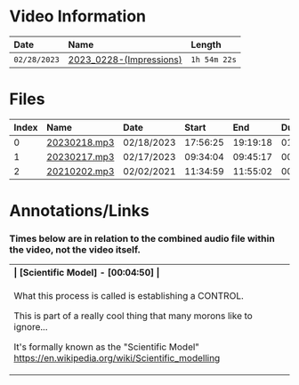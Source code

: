 <h1>
    Video Information
</h1>

| Date         | Name                                                    | Length       |
|:-------------|:--------------------------------------------------------|:-------------|
| `02/28/2023` | [2023_0228-(Impressions)](https://youtu.be/BWvPCHFJwsg) | `1h 54m 22s` |

<h1>
  Files
</h1>

| Index | Name             | Date       | Start    | End      | Duration |
|:------|:-----------------|:-----------|:---------|:---------|:---------|
|     0 | [20230218.mp3](https://drive.google.com/file/d/19ULWQYI_X5eHnUsSpxW9ONHUaB8inWVu) | 02/18/2023 | 17:56:25 | 19:19:18 | 01:23:06 |
|     1 | [20230217.mp3](https://drive.google.com/file/d/182GBCdeBN_s6R7EBWj6XrvIqiIJeKAZ3) | 02/17/2023 | 09:34:04 | 09:45:17 | 00:10:59 |
|     2 | [20210202.mp3](https://drive.google.com/file/d/1JECZXhwpXFO5B8fvFnLftESp578PFVF8) | 02/02/2021 | 11:34:59 | 11:55:02 | 00:20:01 |

<h1>
  Annotations/Links
</h1>

<h3>
   Times below are in relation to the combined audio file within the video, not the video itself.
</h3>

<table>
    <tr>
        <th align="Left">
            | [Scientific Model] - [00:04:50] |
        </th>
    </tr>
    <tr>
        <td>
            <p>
                What this process is called is establishing a CONTROL.
            </p>
            <p>
                This is part of a really cool thing that many morons like to ignore...
            </p>
            <p>
                It's formally known as the "Scientific Model"
                <a href="https://en.wikipedia.org/wiki/Scientific_modelling">https://en.wikipedia.org/wiki/Scientific_modelling</a>
            </p>
        </td>
    </tr>
</table>
